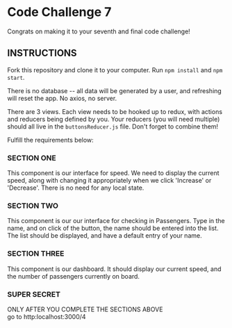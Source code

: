 # Code Challenge 7

Congrats on making it to your seventh and final code challenge!

## INSTRUCTIONS
Fork this repository and clone it to your computer. Run `npm install` and `npm start`.

There is no database -- all data will be generated by a user, and refreshing will reset the app. No axios, no server.

There are 3 views. Each view needs to be hooked up to redux, with actions and reducers being defined by you. Your reducers (you will need multiple) should all live in the `buttonsReducer.js` file. Don't forget to combine them!

Fulfill the requirements below:

### SECTION ONE
This component is our interface for speed. We need to display the current speed, along with changing it appropriately when we click 'Increase' or 'Decrease'. There is no need for any local state.

### SECTION TWO
This component is our our interface for checking in Passengers. Type in the name, and on click of the button, the name should be entered into the list. The list should be displayed, and have a default entry of your name.

### SECTION THREE
This component is our dashboard. It should display our current speed, and the number of passengers currently on board. 

### SUPER SECRET
ONLY AFTER YOU COMPLETE THE SECTIONS ABOVE  
go to http:localhost:3000/4
